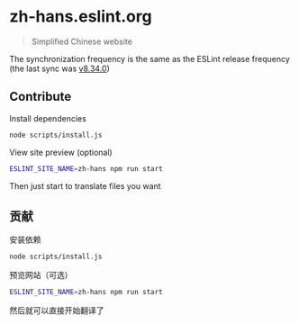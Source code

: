 # zh-hans.eslint.org

> Simplified Chinese website

The synchronization frequency is the same as the ESLint release frequency (the last sync was [v8.34.0](https://github.com/eslint/eslint/tree/v8.34.0))

## Contribute

Install dependencies

```sh
node scripts/install.js
```

View site preview (optional)

```sh
ESLINT_SITE_NAME=zh-hans npm run start
```

Then just start to translate files you want

## 贡献

安装依赖

```sh
node scripts/install.js
```

预览网站（可选）

```sh
ESLINT_SITE_NAME=zh-hans npm run start
```

然后就可以直接开始翻译了
